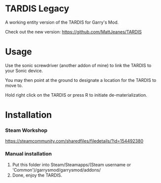TARDIS Legacy
===============
A working entity version of the TARDIS for Garry's Mod.

Check out the new version: https://github.com/MattJeanes/TARDIS

Usage
===============

Use the sonic screwdriver (another addon of mine) to link the TARDIS to your Sonic device.

You may then point at the ground to designate a location for the TARDIS to move to.

Hold right click on the TARDIS or press R to initiate de-materialization.

Installation
===============
### Steam Workshop
https://steamcommunity.com/sharedfiles/filedetails/?id=154492380

### Manual installation
1. Put this folder into Steam/Steamapps/(Steam username or 'Common')/garrysmod/garrysmod/addons/
2. Done, enjoy the TARDIS.
